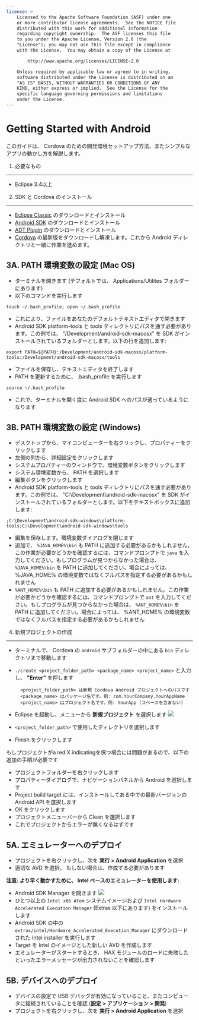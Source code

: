 ```yaml
---
license: >
    Licensed to the Apache Software Foundation (ASF) under one
    or more contributor license agreements.  See the NOTICE file
    distributed with this work for additional information
    regarding copyright ownership.  The ASF licenses this file
    to you under the Apache License, Version 2.0 (the
    "License"); you may not use this file except in compliance
    with the License.  You may obtain a copy of the License at

        http://www.apache.org/licenses/LICENSE-2.0

    Unless required by applicable law or agreed to in writing,
    software distributed under the License is distributed on an
    "AS IS" BASIS, WITHOUT WARRANTIES OR CONDITIONS OF ANY
    KIND, either express or implied.  See the License for the
    specific language governing permissions and limitations
    under the License.
---
```


Getting Started with Android
============================

このガイドは、 Cordova のための開発環境セットアップ方法、またシンプルなアプリの動かし方を解説します。


1. 必要なもの
---------------

- Eclipse 3.4以上


2. SDK と Cordova のインストール
------------------------

- [Eclipse Classic](http://www.eclipse.org/downloads/) のダウンロードとインストール
- [Android SDK](http://developer.android.com/sdk/index.html) のダウンロードとインストール
- [ADT Plugin](http://developer.android.com/sdk/eclipse-adt.html#installing) のダウンロードとインストール
- [Cordova](http://incubator.apache.org/cordova/#download) の最新版をダウンロードし解凍します。これから Android ディレクトリと一緒に作業を進めます。


3A. PATH 環境変数の設定 (Mac OS)
---------------------------------------

- ターミナルを開きます (デフォルトでは、 Applications/Utilites フォルダーにあります)
- 以下のコマンドを実行します

`touch ~/.bash_profile; open ~/.bash_profile`

- これにより、ファイルをあなたのデフォルトテキストエディタで開きます
- Android SDK platform-tools と tools ディレクトリにパスを通す必要があります。この例では、 "/Development/android-sdk-macosx" を SDK がインストールされているフォルダーとします。以下の行を追加します:

`export PATH=${PATH}:/Development/android-sdk-macosx/platform-tools:/Development/android-sdk-macosx/tools`

- ファイルを保存し、テキストエディタを終了します
- PATH を更新するために、 .bash_profile を実行します

`source ~/.bash_profile`

- これで、ターミナルを開く度に Android SDK へのパスが通っているようになります

3B. PATH 環境変数の設定 (Windows)
---------------------------------------

- デスクトップから、マイコンピューターを右クリックし、プロパティーをクリックします
- 左側の列から、詳細設定をクリックします
- システムプロパティーのウィンドウで、環境変数ボタンをクリックします
- システム環境変数から、 PATH を選択します
- 編集ボタンをクリックします
- Android SDK platform-tools と tools ディレクトリにパスを通す必要があります。この例では、 "C:\Development\android-sdk-macosx" を SDK がインストールされているフォルダーとします。以下をテキストボックスに追加します:

`;C:\Development\android-sdk-windows\platform-tools;C:\Development\android-sdk-windows\tools`

- 編集を保存します。環境変数ダイアログを閉じます
- 追加で、 `%JAVA_HOME%\bin` も PATH に追加する必要があるかもしれません。この作業が必要かどうかを確認するには、コマンドプロンプトで `java` を入力してください。もしプログラムが見つからなかった場合は、 `%JAVA_HOME%\bin` を PATH に追加してください。場合によっては、 %JAVA_HOME% の環境変数ではなくフルパスを指定する必要があるかもしれません
- `%ANT_HOME%\bin` も PATH に追加する必要があるかもしれません。この作業が必要かどうかを確認するには、コマンドプロンプトで `ant` を入力してください。もしプログラムが見つからなかった場合は、 `%ANT_HOME%\bin` を PATH に追加してください。場合によっては、 %ANT_HOME% の環境変数ではなくフルパスを指定する必要があるかもしれません


4. 新規プロジェクトの作成
---------------------

- ターミナルで、 Cordova の `android` サブフォルダーの中にある `bin` ディレクトリまで移動します
- `./create <project_folder_path> <package_name> <project_name>` と入力し、 **"Enter"** を押します

        <project_folder_path> は新規 Cordova Android プロジェクトへのパスです
        <package_name> はパッケージ名です。例: com.YourCompany.YourAppName
        <project_name> はプロジェクト名です。例: YourApp (スペースを含まない)

- Eclipse を起動し、メニューから **新規プロジェクト** を選択します
    ![](img/guide/getting-started/android/eclipse_new_project.png)
- `<project_folder_path>` で使用したディレクトリを選択します
- Finish をクリックします

もしプロジェクトがa red X indicatingを保つ場合には問題があるので、以下の追加の手順が必要です

- プロジェクトフォルダーを右クリックします
- プロパティーダイアログで、ナビゲーションパネルから Android を選択します
- Project build target には、インストールしてある中での最新バージョンの Android API を選択します
- OK をクリックします
- プロジェクトメニューバーから Clean を選択します
- これでプロジェクトからエラーが無くなるはずです

5A. エミュレーターへのデプロイ
-----------------------

- プロジェクトを右クリックし、次を **実行 &gt; Android Application** を選択
- 適切な AVD を選択。 もしない場合は、作成する必要があります

**注意: より早く動かすために、 Intel ベースのエミュレーターを使用します:**

- Android SDK Manager を開きます
  ![](img/guide/getting-started/android/eclipse_android_sdk_button.png)
- ひとつ以上の `Intel x86 Atom` システムイメージおよび `Intel Hardware Accelerated Execution Manager` (Extras 以下にあります) をインストールします
- Android SDK の中の `extras/intel/Hardware_Accelerated_Execution_Manager` にダウンロードされた Intel installer を実行します
- Target を Intel のイメージとした新しい AVD を作成します
- エミュレーターがスタートするとき、 HAX モジュールのロードに失敗したといったエラーメッセージが出力されないことを確認します


5B. デバイスへのデプロイ
--------------------

- デバイスの設定で USB デバッグが有効になっていること、またコンピュータに接続されていることを確認 (**設定 &gt; アプリケーション &gt; 開発**)
- プロジェクトを右クリックし、次を **実行 > Android Application** を選択

